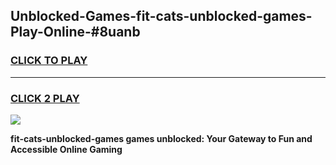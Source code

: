 
## Unblocked-Games-fit-cats-unblocked-games-Play-Online-#8uanb
<h3>
<a href="https://premium.freeplayer.one?title=fit-cats-unblocked-games&ref=27F">CLICK TO PLAY</a></h3>
<hr>

<h3>
<a href="https://premium.freeplayer.one?title=fit-cats-unblocked-games&ref=27F">CLICK 2 PLAY</a>
  
</h3>

<a href="https://premium.freeplayer.one?title=fit-cats-unblocked-games&ref=27F"><img src="https://clearcache.store/games.png"></a>


**fit-cats-unblocked-games games unblocked: Your Gateway to Fun and Accessible Online Gaming**
